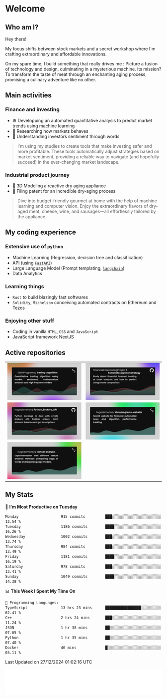 # Welcome 

## Who am I?

Hey there! 

My focus shifts between stock markets and a secret workshop where I'm crafting extraordinary and affordable innovations. 



On my spare time, I build something that really drives me :
Picture a fusion of technology and design, culminating in a mysterious machine. 
Its mission? To transform the taste of meat through an enchanting aging process, promising a culinary adventure like no other.

## Main activities

### Finance and investing
* ⚙️ Developping an automated quantitative analysis to predict market trends using machine learning
* 📝 Researching how markets behaves
* 🧠 Understanding investors sentiment through words

> I'm using my studies to create tools that make investing safer and more profitable. These tools automatically adjust strategies based on market sentiment, providing a reliable way to navigate (and hopefully succeed) in the ever-changing market landscape.

### Industrial product journey
* 🚀 3D Modeling a reactive dry aging appliance
* 📎 Filing patent for an incredible dry-aging process

> Dive into budget-friendly gourmet at home with the help of machine learning and computer vision. Enjoy the extraordinary flavors of dry-aged meat, cheese, wine, and sausages—all effortlessly tailored by the appliance.

## My coding experience

### Extensive use of `python` 

* Machine Learning (Regression, decision tree and classification)
* API (using [`FastAPI`](https://fastapi.tiangolo.com))
* Large Language Model (Prompt templating, [`langchain`](https://python.langchain.com/docs/get_started/introduction))
* Data Analytics

### Learning things

* `Rust` to build blazingly fast softwares
* `Solidity`, `Michelson` conceiving automated contracts on Ethereum and Tezos

### Enjoying other stuff

* Coding in vanilla `HTML`, `CSS` and `JavaScript` 
* JavaScript framework NextJS
  
## Active repositories
|||
| ------------- | ------------- |
|[![Python Trading Algorithm](assets/base_python_architecture.png)](https://github.com/SteinPrograms/base-python-architecture)|[![Quantitative Prediction](assets/pattern_recognition_strategy.png)](https://github.com/FinancialForecastingProject/PatternRecognitionStrategy.git)|
|[![Broker SDK](assets/python_brokers_api.png)](https://github.com/hugodemenez/Python_Brokers_API)|[![NextJS Website](assets/steinprograms-website.png)](https://github.com/hugodemenez/steinprograms-website)|
|[![Textual](assets/textual-analysis.png)](https://github.com/hugodemenez/textual-analysis)||


## My Stats

<!--START_SECTION:waka-->
📅 **I'm Most Productive on Tuesday** 

```text
Monday                   915 commits         ███░░░░░░░░░░░░░░░░░░░░░░   12.54 % 
Tuesday                  1186 commits        ████░░░░░░░░░░░░░░░░░░░░░   16.26 % 
Wednesday                1002 commits        ███░░░░░░░░░░░░░░░░░░░░░░   13.74 % 
Thursday                 984 commits         ███░░░░░░░░░░░░░░░░░░░░░░   13.49 % 
Friday                   1181 commits        ████░░░░░░░░░░░░░░░░░░░░░   16.19 % 
Saturday                 978 commits         ███░░░░░░░░░░░░░░░░░░░░░░   13.41 % 
Sunday                   1049 commits        ████░░░░░░░░░░░░░░░░░░░░░   14.38 % 
```


📊 **This Week I Spent My Time On** 

```text
💬 Programming Languages: 
TypeScript               13 hrs 23 mins      ████████████████░░░░░░░░░   62.41 % 
C++                      2 hrs 24 mins       ███░░░░░░░░░░░░░░░░░░░░░░   11.24 % 
JSON                     1 hr 38 mins        ██░░░░░░░░░░░░░░░░░░░░░░░   07.65 % 
Python                   1 hr 35 mins        ██░░░░░░░░░░░░░░░░░░░░░░░   07.40 % 
Docker                   40 mins             █░░░░░░░░░░░░░░░░░░░░░░░░   03.11 % 
```


 Last Updated on 27/12/2024 01:02:16 UTC
<!--END_SECTION:waka-->

![Coding metrics](metrics.plugin.wakatime.svg)
